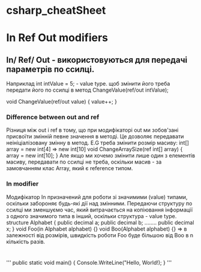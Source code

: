 # csharp_cheatSheet
# In Ref Out modifiers
## In/ Ref/ Out - використовуються для передачі параметрів по ссилці. 
Наприклад 
int intValue = 5; - value type.
щоб змінити його треба передати його по ссилці в метод 
ChangeValue(ref/out intValue);

void ChangeValue(ref/out value)
{
  value++;
}
### Difference between out and ref
Різниця між out i ref в тому, що при модифікаторі out ми зобов'зані присвоїти змінній певне значення в методі. Це дозволяє передавати неініціалізовану змінну в метод.
E.G треба змінити розмір масиву: int[] array = new int[4] => new int[10]
void ChangeArraySize(ref int[] array)
{
  array = new int[10];
}
Але якщо ми хочемо змінити лише один з елементів масиву, передавати по ссилці не треба, оскільки масив - за замовчанням клас Array, який є reference типом.
### In modifier
Модифікатор In призначений для роботи зі значимими (value) типами, оскільки забороняє будь-які дії над змінними. Передаючи структуру по ссилці ми зменшуємо час, який витрачається на копіювання інформації з одного значимого типа в інший, оскільки структура - value type.
structure Alphabet
{
  public decimal a;
  public decimal b;
 ........
  public decimal x;
}
void Foo(in Alphabet alphabet) {}
void Boo(Alphabet alphabet) {} => в залежності від розмірів, швидкість роботи Foo буде більшою від Boo в n кількість разів.
# 
'''
public static void main()
{
  Console.WriteLine("Hello, World!);
}
'''
